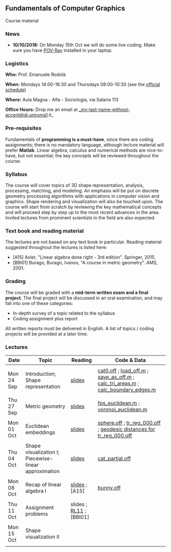 ## Fundamentals of Computer Graphics

Course material

### News

- **10/10/2018:** On Monday 15th Oct we will do some live coding. Make sure you have [POV-Ray](http://www.povray.org/) installed in your laptop.

### Logistics

**Who:** Prof. Emanuele Rodolà

**When:** Mondays 14:00-16:30 and Thursdays 08:00-10:30 (see the [official schedule](https://www.studiareinformatica.uniroma1.it/laurea-magistrale/orario-lezioni))

**Where:** Aula Magna - Alfa - Sociologia, via Salaria 113

**Office Hours:** Drop me an email at _my-last-name-without-accent@di.uniroma1.it_

### Pre-requisites

Fundamentals of **programming is a must-have**, since there are coding assignments; there is no mandatory language, although lecture material will prefer **Matlab**. Linear algebra, calculus and numerical methods are nice-to-have, but not essential; the key concepts will be reviewed throughout the course.

### Syllabus

The course will cover topics of 3D shape representation, analysis, processing, matching, and modeling. An emphasis will be put on discrete geometry processing algorithms with applications in computer vision and graphics. Shape rendering and visualization will also be touched upon. The course will start from scratch by reviewing the key mathematical concepts and will proceed step by step up to the most recent advances in the area. Invited lectures from prominent scientists in the field are also expected.

### Text book and reading material

The lectures are not based on any text book in particular. Reading material suggested throughout the lectures is listed here:

- [A15] Axler, "Linear algebra done right - 3rd edition". Springer, 2015.
- [BBI01] Burago, Burago, Ivanov, "A course in metric geometry". AMS, 2001.

### Grading

The course will be graded with a **mid-term written exam and a final project**. The final project will be discussed in an oral examination, and may fall into one of these categories:

- In-depth survey of a topic related to the syllabus
- Coding assignment plus report

All written reports must be delivered in English. A list of topics / coding projects will be provided at a later time. 

### Lectures

**Date** | **Topic** | **Reading** | **Code & Data**
------------ | ------------- | ------------ | ------------
| | |
Mon 24 Sep | Introduction; Shape representation | [slides](https://github.com/erodola/FundCG-s1-2018/raw/master/24.09_intro/01-intro.pdf) | [cat0.off](https://github.com/erodola/FundCG-s1-2018/raw/master/24.09_intro/code/cat0.off) ; [load_off.m](https://github.com/erodola/FundCG-s1-2018/raw/master/24.09_intro/code/load_off.m) ; [save_as_off.m](https://github.com/erodola/FundCG-s1-2018/raw/master/24.09_intro/code/save_as_off.m) ; [calc_tri_areas.m](https://github.com/erodola/FundCG-s1-2018/raw/master/24.09_intro/code/calc_tri_areas.m) ; [calc_boundary_edges.m](https://github.com/erodola/FundCG-s1-2018/raw/master/24.09_intro/code/calc_boundary_edges.m)
| | |
Thu 27 Sep | Metric geometry | [slides](https://github.com/erodola/FundCG-s1-2018/raw/master/27.09_metric/02-metric.pdf) | [fps_euclidean.m](https://github.com/erodola/FundCG-s1-2018/raw/master/27.09_metric/code/fps_euclidean.m) ; [voronoi_euclidean.m](https://github.com/erodola/FundCG-s1-2018/raw/master/27.09_metric/code/voronoi_euclidean.m)
| | |
Mon 01 Oct | Euclidean embeddings | [slides](https://github.com/erodola/FundCG-s1-2018/raw/master/01.10_mds/03-mds.pdf) | [sphere.off](https://github.com/erodola/FundCG-s1-2018/raw/master/01.10_mds/code/sphere.off) ; [tr_reg_000.off](https://github.com/erodola/FundCG-s1-2018/raw/master/01.10_mds/code/tr_reg_000.off) ; [geodesic distances for tr_reg_000.off](https://www.dropbox.com/s/v66jvqvxvogn0o7/tr_reg_000.D.mat?dl=0)
| | |
Thu 04 Oct | Shape visualization I; Piecewise-linear approximation | [slides](https://github.com/erodola/FundCG-s1-2018/raw/master/04.10_viz/04-visualization.pdf) | [cat_partial.off](https://github.com/erodola/FundCG-s1-2018/raw/master/04.10_viz/code/cat_partial.off)
| | |
Mon 08 Oct | Recap of linear algebra I | [slides](https://github.com/erodola/FundCG-s1-2018/raw/master/08.10_linalg/05-linalg.pdf) ; [A15] | [bunny.off](https://github.com/erodola/FundCG-s1-2018/raw/master/08.10_linalg/code/bunny.off)
| | |
Thu 11 Oct | Assignment problems | slides ; [RL11](http://www.pcl-users.org/file/n4037867/Rusinkiewicz_Effcient_Variants_of_ICP.pdf) ; [BBI01] | 
| | |
Mon 15 Oct | Shape visualization II | | 
| | |
